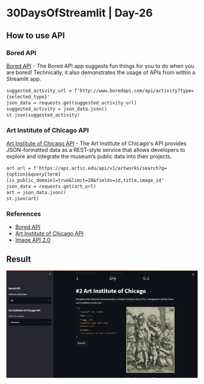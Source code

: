 # 30DaysOfStreamlit | Day-26

## How to use API
### Bored API

[Bored API](boredapi.com) - The Bored API app suggests fun things for you to do when you are bored! Technically, it also demonstrates the usage of APIs from within a Streamlit app.
```
suggested_activity_url = f'http://www.boredapi.com/api/activity?type={selected_type}'
json_data = requests.get(suggested_activity_url)
suggested_activity = json_data.json()
st.json(suggested_activity)
```
### Art Institute of Chicago API

[Art Institute of Chicago API](https://api.artic.edu/docs/#introduction) - The Art Institute of Chicago's API provides JSON-formatted data as a REST-style service that allows developers to explore and integrate the museum’s public data into their projects.
```
art_url = f'https://api.artic.edu/api/v1/artworks/search?q={option}&query[term][is_public_domain]=true&limit=20&fields=id,title,image_id'
json_data = requests.get(art_url)
art = json_data.json()
st.json(art)
```
### References 
- [Bored API](boredapi.com) 
- [Art Institute of Chicago API](https://api.artic.edu/docs/#introduction)
- [Image API 2.0](https://iiif.io/api/image/2.0/#uri-syntax)

## Result

![day26](https://github.com/dotaadarsh/30DaysOfStreamlit/blob/main/asserts/Day-26.PNG)